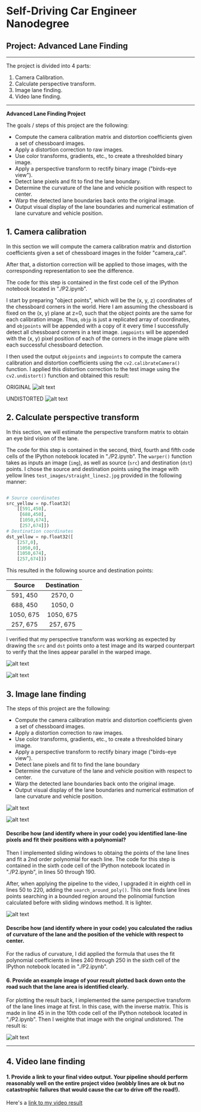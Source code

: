 # Self-Driving Car Engineer Nanodegree

## Project: Advanced Lane Finding
---

The project is divided into 4 parts:

1. Camera Calibration.
2. Calculate perspective transform.
3. Image lane finding.
4. Video lane finding.

---
**Advanced Lane Finding Project**

The goals / steps of this project are the following:

* Compute the camera calibration matrix and distortion coefficients given a set of chessboard images.
* Apply a distortion correction to raw images.
* Use color transforms, gradients, etc., to create a thresholded binary image.
* Apply a perspective transform to rectify binary image ("birds-eye view").
* Detect lane pixels and fit to find the lane boundary.
* Determine the curvature of the lane and vehicle position with respect to center.
* Warp the detected lane boundaries back onto the original image.
* Output visual display of the lane boundaries and numerical estimation of lane curvature and vehicle position.

[//]: # (Image References)

[image0]: ./camera_cal/calibration4.jpg "Original"
[image1]: ./output_images/Undist/calibration4.jpg "Undistorted"

[image2]: ./output_images/Perspective/straight_lines8.jpg "Original"
[image3]: ./output_images/Perspective/straight_lines_warped.jpg "Road Transformed"

[image4]: ./test_images/test4.jpg "Image Example"
[image5]: ./output_images/test_images/test4.jpg "Image with lane detection"

[image6]: ./output_images/polyfit/test4.jpg "Polyfit" 
[image7]: ./output_images/test_images/test4.jpg "Output"
[video1]: ./project_video_output.mp4 "Video"



## 1. Camera calibration

In this section we will compute the camera calibration matrix and distortion coefficients given a set of chessboard images in the folder "camera_cal". 

After that, a distortion correction will be applied to those images, with the corresponding representation to see the difference. 

The code for this step is contained in the first code cell of the IPython notebook located in "./P2.ipynb".

I start by preparing "object points", which will be the (x, y, z) coordinates of the chessboard corners in the world. Here I am assuming the chessboard is fixed on the (x, y) plane at z=0, such that the object points are the same for each calibration image.  Thus, `objp` is just a replicated array of coordinates, and `objpoints` will be appended with a copy of it every time I successfully detect all chessboard corners in a test image.  `imgpoints` will be appended with the (x, y) pixel position of each of the corners in the image plane with each successful chessboard detection.  

I then used the output `objpoints` and `imgpoints` to compute the camera calibration and distortion coefficients using the `cv2.calibrateCamera()` function.  I applied this distortion correction to the test image using the `cv2.undistort()` function and obtained this result: 

ORIGINAL
![alt text][image0]

UNDISTORTED
![alt text][image1]



## 2. Calculate perspective transform 

In this section, we will estimate the perspective transform matrix to obtain an eye bird vision of the lane.

The code for this step is contained in the second, third, fourth and fifth code cells of the IPython notebook located in "./P2.ipynb".  The `warper()` function takes as inputs an image (`img`), as well as source (`src`) and destination (`dst`) points.  I chose the source and destination points using the image with yellow lines `test_images/straight_lines2.jpg` provided in the following manner:

```python

# Source coordinates
src_yellow = np.float32(
    [[591,450],
     [688,450],
     [1050,674],
     [257,674]])
# Destination coordinates
dst_yellow = np.float32([
    [257,0],
    [1050,0],
    [1050,674],
    [257,674]])
```

This resulted in the following source and destination points:

| Source        | Destination   | 
|:-------------:|:-------------:| 
| 591, 450      | 2570, 0       | 
| 688, 450      | 1050, 0       |
| 1050, 675     | 1050, 675     |
| 257, 675      | 257, 675      |

I verified that my perspective transform was working as expected by drawing the `src` and `dst` points onto a test image and its warped counterpart to verify that the lines appear parallel in the warped image.

![alt text][image2]

![alt text][image3]




## 3. Image lane finding 

The steps of this project are the following:

* Compute the camera calibration matrix and distortion coefficients given a set of chessboard images.
* Apply a distortion correction to raw images.
* Use color transforms, gradients, etc., to create a thresholded binary image.
* Apply a perspective transform to rectify binary image ("birds-eye view").
* Detect lane pixels and fit to find the lane boundary
* Determine the curvature of the lane and vehicle position with respect to center.
* Warp the detected lane boundaries back onto the original image.
* Output visual display of the lane boundaries and numerical estimation of lane curvature and vehicle position.


![alt text][image4]

![alt text][image5]


####  Describe how (and identify where in your code) you identified lane-line pixels and fit their positions with a polynomial?

Then I implemented sliding windows to obtaing the points of the lane lines and fit a 2nd order polynomial for each line. 
The code for this step is contained in the sixth code cell of the IPython notebook located in "./P2.ipynb", in lines 50 through 190.



After, when applying the pipeline to the video, I upgraded it in eighth cell in lines 50 to 220, adding the `search_around_poly()`. This one finds lane lines points searching in a bounded region around the polinomial function calculated before with sliding windows method. It is lighter.


![alt text][image6]

#### Describe how (and identify where in your code) you calculated the radius of curvature of the lane and the position of the vehicle with respect to center.

For the radius of curvature, I did applied the formula that uses the fit polynomial coefficients in lines 240 through 250 in the sixth cell of the IPython notebook located in "./P2.ipynb".

#### 6. Provide an example image of your result plotted back down onto the road such that the lane area is identified clearly.

For plotting the result back, I implemented the same perspective transform of the lane lines image at first. In this case, with the inverse matrix. This is made in line 45 in in the 10th code cell of the IPython notebook located in "./P2.ipynb". Then I weighte that image with the original undistored. The result is:


![alt text][image7]

---

## 4. Video lane finding

#### 1. Provide a link to your final video output.  Your pipeline should perform reasonably well on the entire project video (wobbly lines are ok but no catastrophic failures that would cause the car to drive off the road!).

Here's a [link to my video result](./project_video_output.mp4)



